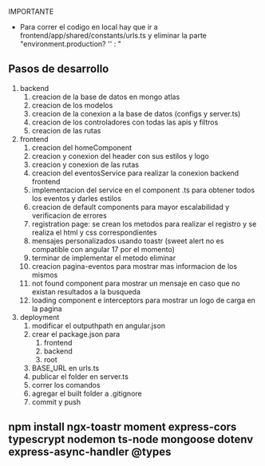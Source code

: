 IMPORTANTE
- Para correr el codigo en local hay que ir a frontend/app/shared/constants/urls.ts y eliminar la parte "environment.production? '' : "



## Pasos de desarrollo
1. backend
    1. creacion de la base de datos en mongo atlas
    2. creacion de los modelos
    3. creacion de la conexion a la base de datos (configs y server.ts)
    4. creacion de los controladores con todas las apis y filtros
    5. creacion de las rutas
2. frontend
    1. creacion del homeComponent
    2. creacion y conexion del header con sus estilos y logo
    3. creacion y conexion de las rutas
    4. creacion del eventosService para realizar la conexion backend frontend
    5. implementacion del service en el component .ts para obtener todos los eventos y darles estilos
    6. creacion de default components para mayor escalabilidad y verificacion de errores
    7. registration page: se crean los metodos para realizar el registro y se realiza el html y css correspondientes
    8. mensajes personalizados usando toastr (sweet alert no es compatible con angular 17 por el momento)
    9. terminar de implementar el metodo eliminar
    10. creacion pagina-eventos para mostrar mas informacion de los mismos
    11. not found component para mostrar un mensaje en caso que no existan resultados a la busqueda
    12. loading component e interceptors para mostrar un logo de carga en la pagina
3. deployment
    1. modificar el outputhpath en angular.json
    2. crear el package.json para
        1. frontend
        2. backend
        3. root
    3. BASE_URL en urls.ts
    4. publicar el folder en server.ts
    5. correr los comandos
    6. agregar el built folder a .gitignore
    7. commit y push

## npm install ngx-toastr moment express-cors typescrypt nodemon ts-node mongoose dotenv express-async-handler @types
